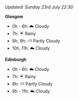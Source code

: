 *Updated: Sunday 23rd July 22:30*

**Glasgow**

* 0h - 6h: :cloud: Cloudy
* 7h: :umbrella: Rainy
* 8h, 9h: :partly_sunny: Partly Cloudy
* 10h, 11h: :cloud: Cloudy

**Edinburgh**

* 0h - 6h: :cloud: Cloudy
* 7h: :umbrella: Rainy
* 8h: :partly_sunny: Partly Cloudy
* 9h - 11h: :cloud: Cloudy
